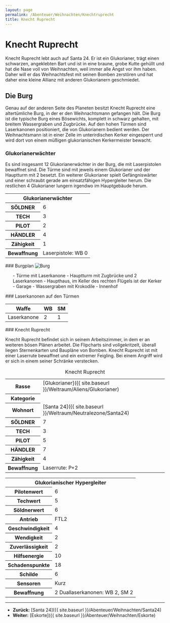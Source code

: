 ```yaml
---
layout: page
permalink: /Abenteuer/Weihnachten/Knechtruprecht
title: Knecht Ruprecht
---
```


# Knecht Ruprecht

Knecht Ruprecht lebt auch auf Santa 24. Er ist ein Glukorianer, trägt einen schwarzen, angeklebten Bart und ist in eine braune, grobe Kutte gehüllt und hat die Nase voll von Weihnachten, weil immer alle Angst vor ihm haben. Daher will er das Weihnachtsfest mit seinen Bomben zerstören und hat daher eine kleine Allianz mit anderen Glukorianern geschmiedet.

## Die Burg

Genau auf der anderen Seite des Planeten besitzt Knecht Ruprecht eine altertümliche Burg, in der er den Weihnachtsmann gefangen hält. Die Burg ist die typische Burg eines Bösewichts, komplett in schwarz gehalten, mit breitem Wassergraben und Zugbrücke. Auf den hohen Türmen sind Laserkanonen positioniert, die von Glukorianern bedient werden. Der Weihnachtsmann ist in einer Zelle im unterirdischen Kerker eingesperrt und wird dort von einem müßigen glukorianischen Kerkermeister bewacht.

### Glukorianerwächter

Es sind insgesamt 12 Glukorianerwächter in der Burg, die mit Laserpistolen bewaffnet sind. Die Türme sind mit jeweils einem Glukorianer und der Hauptturm mit 2 besetzt. Ein weiterer Glukorianer spielt Gefängniswärter und einer schraubt gerade am einsatzfähigen Hypergleiter herum. Die restlichen 4 Glukorianer lungern irgendwo im Hauptgebäude herum.

<table>
<tbody>
<tr><th colspan="2">Glukorianerwächter</th></tr>
<tr><th>SÖLDNER</th><td>6</td></tr>
<tr><th>TECH</th><td>3</td></tr>
<tr><th>PILOT</th><td>2</td></tr>
<tr><th>HÄNDLER</th><td>4</td></tr>
<tr><th>Zähigkeit</th><td>1</td></tr>
<tr><th>Bewaffnung</th><td>Laserpistole: WB 0</td></tr>
</tbody>
</table>
### Burgplan

<img alt="Burg" src="{{ site.baseurl }}/assets/pics/spacepirates/abenteuer/weihnachten/burg.png" />

<ol>
- Türme mit Laserkanone
- Hauptturm mit Zugbrücke und 2 Laserkanonen
- Haupthaus, im Keller des rechten Flügels ist der Kerker
- Garage
- Wassergraben mit Krokodile
- Innenhof
</ol>
### Laserkanonen auf den Türmen

<table>
<thead>
<tr><th>Waffe</th><th>WB</th><th>SM</th></tr>
</thead>
<tbody>
<tr><td>Laserkanone</td><td>2</td><td>1</td></tr>
</tbody>
</table>
### Knecht Ruprecht

Knecht Ruprecht befindet sich in seinem Arbeitszimmer, in dem er an weiteren bösen Plänen arbeitet. Die Flipcharts sind vollgekritzelt, überall liegen Sternenkarten und Baupläne von Bomben. Knecht Ruprecht ist mit einer Laserrute bewaffnet und ein extremer Feigling. Bei einem Angriff wird er sich in einem seiner Schränke verstecken.

<table data-type="slc">
<caption>Knecht Ruprecht</caption>
<tbody>
<tr><th>Rasse</th><td>[Glukorianer]({{ site.baseurl }}/Weltraum/Aliens/Glukorianer)</td></tr>
<tr><th>Kategorie</th><td> </td></tr>
<tr><th>Wohnort</th><td>[Santa 24]({{ site.baseurl }}/Weltraum/Neutralezone/Santa24)</td></tr>
<tr><th>SÖLDNER</th><td>7</td></tr>
<tr><th>TECH</th><td>3</td></tr>
<tr><th>PILOT</th><td>5</td></tr>
<tr><th>HÄNDLER</th><td>7</td></tr>
<tr><th>Zähigkeit</th><td>4</td></tr>
<tr><th>Bewaffnung</th><td>Laserrute: P+2</td></tr>
</tbody>
</table>
<table>
<tbody>
<tr><th colspan="2">Glukorianischer Hypergleiter</th></tr>
<tr><th>Pilotenwert</th><td>6</td></tr>
<tr><th>Techwert</th><td>5</td></tr>
<tr><th>Söldnerwert</th><td>6</td></tr>
<tr><th>Antrieb</th><td>FTL2</td></tr>
<tr><th>Geschwindigkeit</th><td>4</td></tr>
<tr><th>Wendigkeit</th><td>2</td></tr>
<tr><th>Zuverlässigkeit</th><td>2</td></tr>
<tr><th>Hilfsenergie</th><td>10</td></tr>
<tr><th>Schadenspunkte</th><td>18</td></tr>
<tr><th>Schilde</th><td>6</td></tr>
<tr><th>Sensoren</th><td>Kurz</td></tr>
<tr><th>Bewaffnung</th><td>2 Duallaserkanonen: WB 2, SM 2</td></tr>
</tbody>
</table>

***
- **Zurück:** [Santa 24]({{ site.baseurl }}/Abenteuer/Weihnachten/Santa24)
- **Weiter:** [Eskorte]({{ site.baseurl }}/Abenteuer/Weihnachten/Eskorte)

